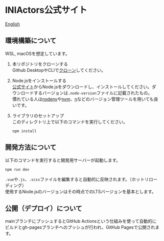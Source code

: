 # INIActors公式サイト
[English](README.en.md)  

## 環境構築について
WSL, macOSを想定しています。
1. 本リポジトリをクローンする  
Github DesktopやCLIで[クローン](https://docs.github.com/ja/github/creating-cloning-and-archiving-repositories/cloning-a-repository-from-github/cloning-a-repository)してください。  

2. Node.jsをインストールする  
[公式サイト](https://nodejs.org/ja/)からNode.jsをダウンロードし、インストールしてください。ダウンロードするバージョンは`.node-version`ファイルに記載されたもの。  
慣れている人は[nodenv](https://github.com/nodenv/nodenv)や[nvm](https://github.com/nvm-sh/nvm)、[n](https://github.com/tj/n)などのバージョン管理ツールを用いても良いです。  

3. ライブラリのセットアップ  
このディレクトリ上で以下のコマンドを実行してください。  
    ```shell
    npm install
    ```

## 開発方法について
以下のコマンドを実行すると開発用サーバーが起動します。  
```shell
npm run dev
```
`.vue`や`.js`、`.scss`ファイルを編集すると自動的に反映されます。（ホットリローディング）  
使用するNode.jsのバージョンはその時点でのLTSバージョンを基本とします。
  

## 公開（デプロイ）について
mainブランチにプッシュするとGitHub Actionsという仕組みを使って自動的にビルドとgh-pagesブランチへのプッシュが行われ、GitHub Pagesで公開されます。
